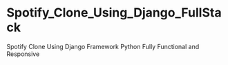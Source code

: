 # Spotify_Clone_Using_Django_FullStack
Spotify Clone Using Django Framework Python Fully Functional and Responsive
